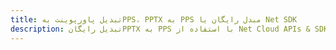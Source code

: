 ---title: تبدیل پاورپوینت بهPPS، PPTX به PPS مبدل رایگان یا Net SDKdescription: تبدیل رایگانPPTX به PPS با استفاده از Net Cloud APIs & SDK. همچنین اسناد Microsoft PowerPoint را در Cloud ایجاد، ویرایش و رندر کنید.---